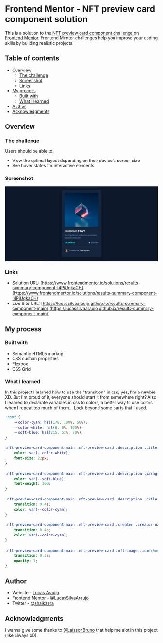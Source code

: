 # Frontend Mentor - NFT preview card component solution

This is a solution to the [NFT preview card component challenge on Frontend Mentor](https://www.frontendmentor.io/challenges/nft-preview-card-component-SbdUL_w0U). Frontend Mentor challenges help you improve your coding skills by building realistic projects.

## Table of contents

- [Overview](#overview)
  - [The challenge](#the-challenge)
  - [Screenshot](#screenshot)
  - [Links](#links)
- [My process](#my-process)
  - [Built with](#built-with)
  - [What I learned](#what-i-learned)
- [Author](#author)
- [Acknowledgments](#acknowledgments)

## Overview

### The challenge

Users should be able to:

- View the optimal layout depending on their device's screen size
- See hover states for interactive elements

### Screenshot

![](./screenshot.png)

### Links

- Solution URL: [https://www.frontendmentor.io/solutions/results-summary-component-I4PiUqkaCH](https://www.frontendmentor.io/solutions/results-summary-component-I4PiUqkaCH)
- Live Site URL: [https://lucassilvaaraujo.github.io/results-summary-component-main/](https://lucassilvaaraujo.github.io/results-summary-component-main/)

## My process

### Built with

- Semantic HTML5 markup
- CSS custom properties
- Flexbox
- CSS Grid

### What I learned

In this project I learned how to use the "transition" in css, yes, I'm a newbie XD. But I'm proud of it, everyone should start it from somewhere right? Also I learned to declarate variables in css to colors, a better way to use colors when I repeat too much of them... Look beyond some parts that I used.

```css
:root {
    --color-cyan: hsl(178, 100%, 50%);
    --color-white: hsl(0, 0%, 100%);
    --soft-blue: hsl(215, 51%, 70%);
}

.nft-preview-card-component-main .nft-preview-card .description .title {
    color: var(--color-white);
    font-size: 22px;
}

.nft-preview-card-component-main .nft-preview-card .description .paragraph {
    color: var(--soft-blue);
    font-weight: 300;
}

.nft-preview-card-component-main .nft-preview-card .description .title:hover {
    transition: 0.4s;
    color: var(--color-cyan);
}

.nft-preview-card-component-main .nft-preview-card .creator .creator-name span:hover{
    transition: 0.4s;
    color: var(--color-cyan);
}

.nft-preview-card-component-main .nft-preview-card .nft-image .icon:hover {
    transition: 0.3s;
    opacity: 1;
}
```

## Author

- Website - [Lucas Araújo](https://lucassilvaaraujo.github.io/portfolio/)
- Frontend Mentor - [@LucasSilvaAraujo](https://www.frontendmentor.io/profile/LucasSilvaAraujo)
- Twitter - [@shalkzera](https://instagram.com/shalkzera)

## Acknowledgments

I wanna give some thanks to [@LaissonBruno](https://github.com/laissonbruno) that help me alot in this project (like always xD).